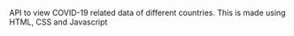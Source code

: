 API to view COVID-19 related data of different countries. 
This is made using HTML, CSS and Javascript
